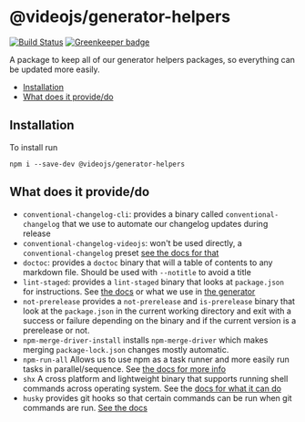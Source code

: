 # @videojs/generator-helpers

[![Build Status](https://travis-ci.org/videojs/generator-helpers.svg?branch=master)](https://travis-ci.org/videojs/generator-helpers)
[![Greenkeeper badge](https://badges.greenkeeper.io/videojs/generator-helpers.svg)](https://greenkeeper.io/)

A package to keep all of our generator helpers packages, so everything can be updated more easily.

<!-- START doctoc generated TOC please keep comment here to allow auto update -->
<!-- DON'T EDIT THIS SECTION, INSTEAD RE-RUN doctoc TO UPDATE -->


- [Installation](#installation)
- [What does it provide/do](#what-does-it-providedo)

<!-- END doctoc generated TOC please keep comment here to allow auto update -->

## Installation
To install run

```
npm i --save-dev @videojs/generator-helpers
```

## What does it provide/do

* `conventional-changelog-cli`: provides a binary called `conventional-changelog` that we use to automate our changelog updates during release
* `conventional-changelog-videojs`: won't be used directly, a `conventional-changelog` preset [see the docs for that](https://github.com/videojs/conventional-changelog-videojs/blob/master/convention.md)
* `doctoc`: provides a `doctoc` binary that will a table of contents to any markdown file. Should be used with `--notitle` to avoid a title
* `lint-staged`: provides a `lint-staged` binary that looks at `package.json` for instructions. See [the docs](https://github.com/okonet/lint-staged) or what we use in [the generator](https://github.com/videojs/generator-videojs-plugin/blob/master/generators/app/package-json.js#L190)
* `not-prerelease` provides a `not-prerelease` and `is-prerelease` binary that look at the `package.json` in the current working directory and exit with a success or failure depending on the binary and if the current version is a prerelease or not.
* `npm-merge-driver-install` installs `npm-merge-driver` which makes merging `package-lock.json` changes mostly automatic.
* `npm-run-all` Allows us to use npm as a task runner and more easily run tasks in parallel/sequence. See [the docs for more info](https://github.com/mysticatea/npm-run-all)
* `shx` A cross platform and lightweight binary that supports running shell commands across operating system. See the [docs for what it can do](https://github.com/shelljs/shx#readme)
* `husky` provides git hooks so that certain commands can be run when git commands are run. [See the docs](https://github.com/typicode/husky#readme)
